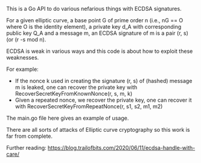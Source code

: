 This is a Go API to do various nefarious things with ECDSA signatures.

For a given elliptic curve, a base point G of prime order n (i.e., nG == O where
O is the identity element), a private key d_A with corresponding public key Q_A
and a message m, an ECDSA signature of m is a pair (r, s) (or (r -s mod n).

ECDSA is weak in various ways and this code is about how to exploit these
weaknesses.

For example:
- If the nonce k used in creating the signature (r, s) of (hashed) message m is
  leaked, one can recover the private key with
  RecoverSecretKeyFromKnownNonce(r, s, m, k)
- Given a repeated nonce, we recover the private key, one can recover it with
  RecoverSecretKeyFromRepeatNonce(r, s1, s2, m1, m2)

The main.go file here gives an example of usage.

There are all sorts of attacks of Elliptic curve cryptography so this work is
far from complete.

Further reading:
https://blog.trailofbits.com/2020/06/11/ecdsa-handle-with-care/
